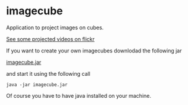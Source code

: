 # imagecube #

Application to project images on cubes.

[See some projected videos on flickr](https://flic.kr/s/aHskVeDKWN)

If you want to create your own imagecubes downlodad the following jar

[imagecube.jar](#)

and start it using the following call

```shell
java -jar imagecube.jar
```

Of course you have to have java installed on your machine.